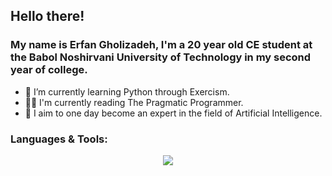 ## Hello there!

<h3>My name is Erfan Gholizadeh, I'm a 20 year old CE student at the Babol Noshirvani University of Technology in my second year of college.</h3>

- 🌱 I’m currently learning Python through Exercism.
- 👨‍🎓 I'm currently reading The Pragmatic Programmer.
- 🚀 I aim to one day become an expert in the field of Artificial Intelligence.

<h3>Languages & Tools:</h3>  
<p align="center">
  <a href="https://github.com/Erfangholiz">
    <img src="https://skillicons.dev/icons?i=cpp,postgresql,js,html,css,vscode,mysql,python&theme=dark" />
  </a>
</p>
 
